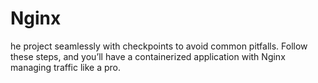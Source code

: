 # Nginx
he project seamlessly with checkpoints to avoid common pitfalls. Follow these steps, and you’ll have a containerized application with Nginx managing traffic like a pro.
